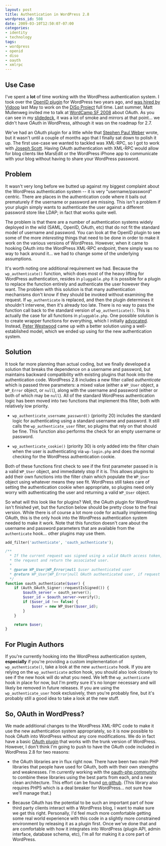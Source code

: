 ```yaml
---
layout: post
title: Authentication in WordPress 2.8
wordpress_id: 508
date: 2009-03-10T12:50:07-07:00
categories:
- identity
- technology
tags:
- wordpress
- openid
- diso
- oauth
- xmlrpc
---
```

## Use Case ##

I've spent a **lot** of time working with the WordPress authentication system.  I took over the [OpenID plugin][] for
WordPress two years ago, and [was hired by Vidoop][] last May to work on the [DiSo Project][] full time.  Last summer,
Matt Mullenweg invited me to talk at [WordCamp SF 2008][] about OAuth.  As you can see in my [slidedeck][], it was a lot
of smoke and mirrors at that point... we didn't have OAuth in WordPress, although it was on the roadmap for 2.7.

We've had an OAuth plugin for a little while that [Stephen Paul Weber][] wrote, but it wasn't until a couple of months
ago that I finally sat down to polish it up.  The first use-case we wanted to tackled was XML-RPC, so I got to work with
[Joseph Scott][].  Having OAuth authentication with XML-RPC would allow for blog clients like MarsEdit or the WordPress
iPhone app to communicate with your blog without having to share your WordPress password.

[OpenID plugin]: http://wordpress.org/extend/plugins/openid/
[was hired by Vidoop]: http://willnorris.com/2008/05/why-im-going-to-vidoop
[DiSo Project]: http://diso-project.org/
[WordCamp SF 2008]: http://2008.sf.wordcamp.org/
[slidedeck]: http://www.slideshare.net/willnorris/wordpress-oauth-presentation
[Stephen Paul Weber]: http://singpolyma.net/
[Joseph Scott]: http://josephscott.org/

## Problem ##

It wasn't very long before we butted up against my biggest complaint about the WordPress authentication system -- it is
very "username/password" centric.  There are places in the authentication code where it bails out prematurely if the
username or password are missing.  This isn't a problem if your plugin simply wants to authenticate the user against a
different password store like LDAP; in fact that works quite well.  

The problem is that there are a number of authentication systems widely deployed in the wild (SAML, OpenID, OAuth, etc)
that do not fit the standard model of username and password.  You can look at the OpenID plugin to see some of the more
*interesting* things that need to be done in order to make it work on the various versions of WordPress.  However, when
it came to hooking OAuth into the WordPress XML-RPC endpoint, there simply was no way to hack around it... we had to
change some of the underlying assumptions.

It's worth noting one additional requirement we had.  Because the `wp_authenticate()` function, which does most of the
heavy lifting for WordPress authentication, resides in `pluggable.php` it is possible for a plugin to replace the
function entirely and authenticate the user however they want.  The problem with this solution is that many
authentication mechanisms don't know if they should be invoked without examining the request.  If `wp_authenticate` is
replaced, and then the plugin determines it shouldn't intervene, then it's already too late.  There is no way to pass
the function call back to the standard version of `wp_authenticate()`.  This is actually the case for all functions in
`pluggable.php`.  One possible solution is to create wrapper functions for everything, which I initially [advocated][].
Instead, [Peter Westwood][] came up with a better solution using a well-established model, which we ended up using for
the new authentication system.

[advocated]: https://core.trac.wordpress.org/ticket/8833
[Peter Westwood]: http://peter.westwood.name/


## Solution ##

It took far more planning than actual coding, but we finally developed a solution that breaks the dependence on a
username and password, but maintains backward compatibility with existing plugins that hook into the authentication
code. WordPress 2.8 includes a new filter called *authenticate* which is passed three parameters: a mixed value (either
a `WP_User` object, a `WP_Error` object, or `null`), along with the username and password (either or both of which may
be `null`).  All of the standard WordPress authentication logic has been moved into two functions that implement this
filter, both with relatively low priority.  

 - `wp_authenticate_username_password()` (priority 20) includes the standard logic for authenticating using a standard
 username and password.  It still calls the `wp_authenticate_user` filter, so plugins that rely on that should be fine.
 This function also performs the check for an empty username or password.

 - `wp_authenticate_cookie()` (priority 30) is only added into the filter chain when the user is authenticating via
 `wp-login.php` and does the normal checking for the WordPress authentication cookie.

Both of these functions first check to see if the first parameter passed in is a valid `WP_User` object, and immediately
stop if it is.  This allows plugins to add their own functions into the filter chain which populate the `WP_User` object
using whatever means they see fit.  WordPress still takes care of setting the authentication cookie when appropriate, so
plugins need only worry with authenticating the user and returning a valid `WP_User` object.

So what will this look like for plugins?  Well, the OAuth plugin for WordPress isn't finished yet, but the function
below should be pretty close to the final version.  While there is of course a lot more code for actually implementing
OAuth, this is the only hook  into the WordPress authentication system needed to make it work.  Note that this function
doesn't care about the username and password parameters that are available from the `authenticate` hook... other plugins
may use them.

``` php
add_filter('authenticate', 'oauth_authenticate');

/**
  * If the current request was signed using a valid OAuth access token, verify 
  * the request and return the associated user.
  *
  * @param WP_User|WP_Error|null $user authenticated user
  * @return WP_User|WP_Error|null OAuth authenticated user, if request was signed
  */
function oauth_authenticate($user) {
    if (Auth_OAuth_Signer::requestIsSigned()) {
        $oauth_server = oauth_server();
        $user_id = $oauth_server->verify();
        if ($user_id !== false) {
            $user = new WP_User($user_id);
        }
    }

    return $user;
}
```


## For Plugin Authors ##

If you're currently hooking into the WordPress authentication system, **especially** if you're providing a custom
implementation of `wp_authenticate()`, take a look at the new `authenticate` hook.  If you are relying on the
`wp_authenticate` action hook, you should also look closely to see if the new hook will do what you need.  We left the
`wp_authenticate` hook in place for now, but I'm pretty sure it's no longer necessary and will likely be removed in
future releases.  If you are using the `wp_authenticate_user` hook exclusively, then you're probably fine, but it's
probably still a good idea to take a look at the new stuff.

## So, OAuth in WordPress? ##

We made additional changes to the WordPress XML-RPC code to make it use the new authentication system appropriately, so
it is now possible to hook OAuth into WordPress without any core modifications.  We do in fact have a basic [OAuth
plugin][] that works with the trunk version of WordPress.  However, I don't think I'm going to push to have the OAuth
code included in WordPress 2.8 for two reasons:

 - the OAuth libraries are in flux right now.  There have been two main PHP libraries that people have used for OAuth,
 both with their own strengths and weaknesses.  I'm currently working with the [oauth-php community][] to combine these
 libraries  using the best parts from each, and a new clean architecture.  This effort can be found [on github][].
 (This library also requires PHP5 which is a deal breaker for WordPress... not sure how we'll manage that.)

 - Because OAuth has the potential to be such an important part of how third party clients interact with a WordPress
 blog, I want to make sure we get this right.  Personally, I'd feel much more comfortable getting some real world
 experience with this code in a slightly more constrained environment by releasing it as a plugin first.  Once we've
 done that and are comfortable with how it integrates into WordPress (plugin API, admin interface, database schema,
 etc), I'm all for making it a core part of WordPress.

[OAuth plugin]: http://diso.googlecode.com/svn/wordpress/oauth/trunk/
[oauth-php community]: http://groups.google.com/group/oauth-php
[on github]: http://github.com/willnorris/oauth-php/

